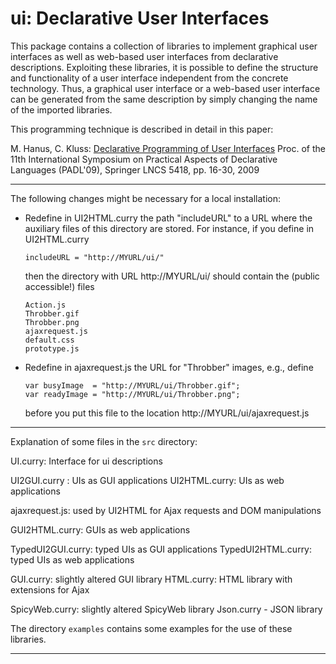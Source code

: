 ui: Declarative User Interfaces
===============================

This package contains a collection of libraries
to implement graphical user interfaces as well as
web-based user interfaces from declarative descriptions.
Exploiting these libraries, it is possible
to define the structure and functionality of a user interface
independent from the concrete technology.
Thus, a graphical user interface or a web-based user interface
can be generated from the same description by simply changing
the name of the imported libraries.

This programming technique is described in detail in this paper:

M. Hanus, C. Kluss:
[Declarative Programming of User Interfaces](http://dx.doi.org/10.1007/978-3-540-92995-6_2)
Proc. of the 11th International Symposium on Practical Aspects of
Declarative Languages (PADL'09), Springer LNCS 5418, pp. 16-30, 2009


--------------------------------------------------------------------------

The following changes might be necessary for a local installation:

* Redefine in UI2HTML.curry the path "includeURL" to a URL where the
  auxiliary files of this directory are stored.
  For instance, if you define in UI2HTML.curry

      includeURL = "http://MYURL/ui/"

  then the directory with URL http://MYURL/ui/ should contain
  the (public accessible!) files

      Action.js
      Throbber.gif
      Throbber.png
      ajaxrequest.js
      default.css
      prototype.js

* Redefine in ajaxrequest.js the URL for "Throbber" images, e.g., define

      var busyImage  = "http://MYURL/ui/Throbber.gif";
      var readyImage = "http://MYURL/ui/Throbber.png";

  before you put this file to the location http://MYURL/ui/ajaxrequest.js

--------------------------------------------------------------------------

Explanation of some files in the `src` directory:


UI.curry: Interface for ui descriptions

UI2GUI.curry : UIs as GUI applications
UI2HTML.curry: UIs as web applications

ajaxrequest.js: used by UI2HTML for Ajax requests and DOM manipulations

GUI2HTML.curry: GUIs as web applications

TypedUI2GUI.curry: typed UIs as GUI applications
TypedUI2HTML.curry: typed UIs as web applications

GUI.curry: slightly altered GUI library
HTML.curry: HTML library with extensions for Ajax 

SpicyWeb.curry: slightly altered SpicyWeb library
Json.curry - JSON library


The directory `examples` contains some examples for the use
of these libraries.

--------------------------------------------------------------------------
